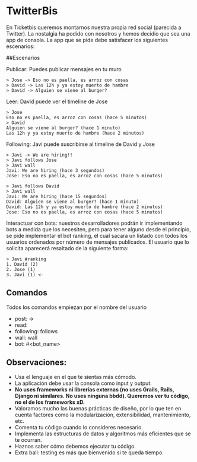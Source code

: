 TwitterBis
========================

En Ticketbis queremos montarnos nuestra propia red social (parecida
a Twitter). La nostalgia ha podido con nosotros y hemos decidio que
sea una app de consola. La app que se pide debe
satisfacer los siguientes escenarios:

##Escenarios

 Publicar: Puedes publicar mensajes en tu muro
```
> Jose -> Eso no es paella, es arroz con cosas
> David -> Las 12h y ya estoy muerto de hambre
> David -> Alguien se viene al burger?
```
 Leer: David puede ver el timeline de Jose
```
> Jose
Eso no es paella, es arroz con cosas (hace 5 minutos)
> David
Alguien se viene al burger? (hace 1 minuto)
Las 12h y ya estoy muerto de hambre (hace 2 minutos)
```
 Following: Javi puede suscribirse al timeline de David y Jose
```
> Javi -> We are hiring!!
> Javi follows Jose
> Javi wall
Javi: We are hiring (hace 3 segundos)
Jose: Eso no es paella, es arroz con cosas (hace 5 minutos)

> Javi follows David
> Javi wall
Javi: We are hiring (hace 15 segundos)
David: Alguien se viene al burger? (hace 1 minuto)
David: Las 12h y ya estoy muerto de hambre (hace 2 minutos)
Jose: Eso no es paella, es arroz con cosas (hace 5 minutos)
```
Interactuar con bots: nuestros desarrolladores podrán ir implementando
bots a medida que los necesiten, pero para tener alguno desde el principio, 
se pide implementar el bot ranking, el cual sacara un listado con todos
los usuarios ordenados por número de mensajes publicados. El usuario que
lo solicita aparecerá resaltado de la siguiente forma:
```
> Javi #ranking
1. David (2)
2. Jose (1)
3. Javi (1) <-
```

## Comandos

Todos los comandos empiezan por el nombre del usuario

* post: <user> -> <message>
* read: <user>
* following: <user1> follows <user2>
* wall: <user> wall
* bot: <user> #<bot_name>

## Observaciones:

* Usa el lenguaje en el que te sientas más cómodo.
* La aplicación debe usar la consola como input y output.
* **No uses frameworks ni librerías externas (no uses Grails, Rails, Django ni similares. No uses ninguna bbdd). Queremos ver tu código, no el de los frameworks xD.**
* Valoramos mucho las buenas prácticas de diseño, por lo que ten en cuenta factores como la modularización, extensibilidad, mantenimiento, etc.
* Comenta tu código cuando lo consideres necesario.
* Implementa las estructuras de datos y algoritmos más eficientes que se te ocurran.
* Haznos saber cómo debemos ejecutar tu código.
* Extra ball: testing es más que bienvenido si te queda tiempo.